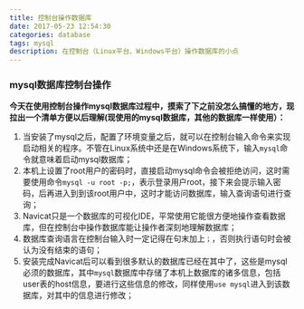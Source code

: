 ```yaml
---
title: 控制台操作数据库
date: 2017-05-23 12:54:30
categories: database
tags: mysql
description: 在控制台（Linux平台、Windows平台）操作数据库的小点
---
```

### mysql数据库控制台操作 ###
**今天在使用控制台操作mysql数据库过程中，摸索了下之前没怎么搞懂的地方，现拉出一个清单方便以后理解(现使用的mysql数据库，其他的数据库一样使用）：**
1. 当安装了mysql之后，配置了环境变量之后，就可以在控制台输入命令来实现启动相关的程序。不管在Linux系统中还是在Windows系统下，输入`mysql`命令就意味着启动mysql数据库；
2. 本机上设置了root用户的密码时，直接启动mysql命令会被拒绝访问，这时需要使用命令`mysql -u root -p;`，表示登录用户root，接下来会提示输入密码，后再进入到到该root用户中，这时才能访问数据库，输入查询语句进行查询；
3. Navicat只是一个数据库的可视化IDE，平常使用它能很方便地操作查看数据库，但在控制台中操作数据库能让操作者深刻地理解数据库；
4. 数据库查询语言在控制台输入时一定记得在句末加上`；`，否则执行语句时会被认为没有结束的语句；
5. 安装完成Navicat后可以看到很多默认的数据库已经在其中了，这些是mysql必须的数据库，其中`mysql`数据库中存储了本机上数据库的诸多信息，包括user表的host信息，要进行这些信息的修改，同样使用`use mysql`进入到该数据库，对其中的信息进行修改；
